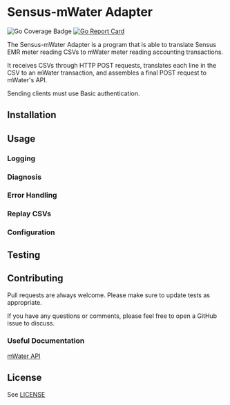 # Sensus-mWater Adapter

![Go Coverage Badge](https://img.shields.io/endpoint?url=https://gist.githubusercontent.com/fffinkel/bb5d76c3d157a2497d578e1a30564c4a/raw/coverage.json) [![Go Report Card](https://goreportcard.com/badge/github.com/fffinkel/sensus-mwater-adapter)](https://goreportcard.com/report/github.com/fffinkel/sensus-mwater-adapter)

The Sensus-mWater Adapter is a program that is able to translate Sensus EMR
meter reading CSVs to mWater meter reading accounting transactions.

It receives CSVs through HTTP POST requests, translates each line in the CSV to
an mWater transaction, and assembles a final POST request to mWater's API.

Sending clients must use Basic authentication.

## Installation

## Usage

### Logging

### Diagnosis

### Error Handling

### Replay CSVs

### Configuration

## Testing

## Contributing

Pull requests are always welcome. Please make sure to update tests as
appropriate.

If you have any questions or comments, please feel free to open a GitHub issue
to discuss.

### Useful Documentation

[mWater API](https://api.mwater.co/)

## License

See [LICENSE](LICENSE)
